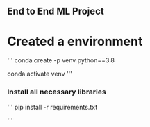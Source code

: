 ## End to End ML Project

# Created a environment

'''
conda create -p venv python==3.8

conda activate venv
'''


### Install all necessary libraries
'''
pip install -r requirements.txt

'''

